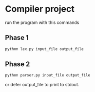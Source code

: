 # Compiler project

run the program with this commands <br>
## Phase 1
```bash
python lex.py input_file output_file
```
## Phase 2
```bash
python parser.py input_file output_file
```
or defer output_file to print to stdout.
